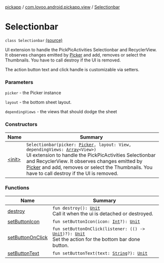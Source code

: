 [pickapp](../../index.md) / [com.lovoo.android.pickapp.view](../index.md) / [Selectionbar](./index.md)

# Selectionbar

`class Selectionbar` [(source)](https://github.com/lovoo/android-pickpic/blob/master/pickapp/src/main/kotlin/com/lovoo/android/pickapp/view/Selectionbar.kt#L36)

UI extension to handle the PickPicActivities Selectionbar and RecyclerView.
It observes changes emitted by [Picker](../../com.lovoo.android.pickapp.model/-picker/index.md) and add, removes or select the Thumbnails.
You have to call destroy if the UI is removed.

The action button text and click handle is customizable via setters.

### Parameters

`picker` - the Picker instance

`layout` - the bottom sheet layout.

`dependingViews` - the views that should dodge the sheet

### Constructors

| Name | Summary |
|---|---|
| [&lt;init&gt;](-init-.md) | `Selectionbar(picker: `[`Picker`](../../com.lovoo.android.pickapp.model/-picker/index.md)`, layout: View, dependingViews: `[`Array`](https://kotlinlang.org/api/latest/jvm/stdlib/kotlin/-array/index.html)`<View>)`<br>UI extension to handle the PickPicActivities Selectionbar and RecyclerView. It observes changes emitted by [Picker](../../com.lovoo.android.pickapp.model/-picker/index.md) and add, removes or select the Thumbnails. You have to call destroy if the UI is removed. |

### Functions

| Name | Summary |
|---|---|
| [destroy](destroy.md) | `fun destroy(): `[`Unit`](https://kotlinlang.org/api/latest/jvm/stdlib/kotlin/-unit/index.html)<br>Call it when the ui is detached or destroyed. |
| [setButtonIcon](set-button-icon.md) | `fun setButtonIcon(icon: `[`Int`](https://kotlinlang.org/api/latest/jvm/stdlib/kotlin/-int/index.html)`?): `[`Unit`](https://kotlinlang.org/api/latest/jvm/stdlib/kotlin/-unit/index.html) |
| [setButtonOnClick](set-button-on-click.md) | `fun setButtonOnClick(listener: (() -> `[`Unit`](https://kotlinlang.org/api/latest/jvm/stdlib/kotlin/-unit/index.html)`)?): `[`Unit`](https://kotlinlang.org/api/latest/jvm/stdlib/kotlin/-unit/index.html)<br>Set the action for the bottom bar done button. |
| [setButtonText](set-button-text.md) | `fun setButtonText(text: `[`String`](https://kotlinlang.org/api/latest/jvm/stdlib/kotlin/-string/index.html)`?): `[`Unit`](https://kotlinlang.org/api/latest/jvm/stdlib/kotlin/-unit/index.html) |
